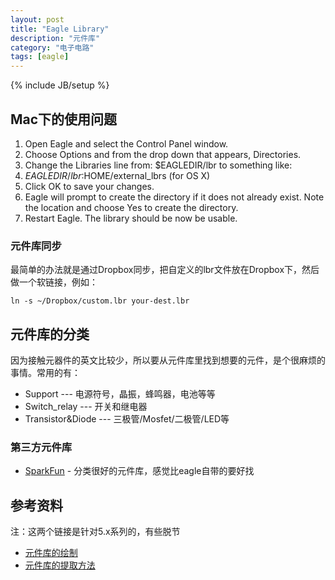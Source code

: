 ```yaml
---
layout: post
title: "Eagle Library"
description: "元件库"
category: "电子电路"
tags: [eagle]
---
```

{% include JB/setup %}


## Mac下的使用问题

1. Open Eagle and select the Control Panel window.
1. Choose Options and from the drop down that appears, Directories.
1. Change the Libraries line from: $EAGLEDIR/lbr to something like:
1. $EAGLEDIR/lbr:$HOME/external_lbrs (for OS X)
1. Click OK to save your changes.
1. Eagle will prompt to create the directory if it does not already exist. Note the location and choose Yes to create the directory.
1. Restart Eagle. The library should be now be usable.

### 元件库同步

最简单的办法就是通过Dropbox同步，把自定义的lbr文件放在Dropbox下，然后做一个软链接，例如：

```
ln -s ~/Dropbox/custom.lbr your-dest.lbr
```

## 元件库的分类

因为接触元器件的英文比较少，所以要从元件库里找到想要的元件，是个很麻烦的事情。常用的有：

* Support --- 电源符号，晶振，蜂鸣器，电池等等
* Switch_relay --- 开关和继电器
* Transistor&Diode --- 三极管/Mosfet/二极管/LED等

### 第三方元件库

* [SparkFun](https://github.com/sparkfun/SparkFun-Eagle-Libraries) - 分类很好的元件库，感觉比eagle自带的要好找

## 参考资料

注：这两个链接是针对5.x系列的，有些脱节

* [元件库的绘制](http://www.geek-workshop.com/thread-94-1-1.html)
* [元件库的提取方法](http://www.geek-workshop.com/thread-427-1-1.html)

